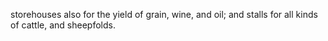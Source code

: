 storehouses also for the yield of grain, wine, and oil; and stalls for all kinds of cattle, and sheepfolds.
